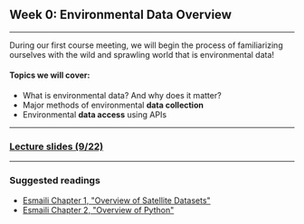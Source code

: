 ## Week 0: Environmental Data Overview 
--------------

During our first course meeting, we will begin the process of familiarizing ourselves with the wild and sprawling world that is environmental data!

#### Topics we will cover:
* What is environmental data? And why does it matter?
* Major methods of environmental __data collection__
* Environmental __data access__ using APIs


-----------------
### [Lecture slides (9/22)](Week0_22Sept22.pdf)

-----------------
### Suggested readings
*  [Esmaili Chapter 1, "Overview of Satellite Datasets"](https://agupubs.onlinelibrary.wiley.com/doi/epdf/10.1002/9781119606925.ch1)
*  [Esmaili Chapter 2, "Overview of Python"](https://agupubs.onlinelibrary.wiley.com/doi/epdf/10.1002/9781119606925.ch2)


